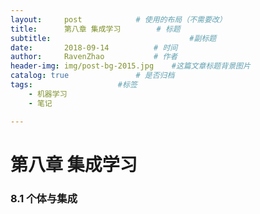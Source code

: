 ```yaml
---
layout:     post   			# 使用的布局（不需要改）
title:      第八章 集成学习		# 标题 
subtitle:                            	#副标题
date:       2018-09-14 			# 时间
author:     RavenZhao 			# 作者
header-img: img/post-bg-2015.jpg 	#这篇文章标题背景图片
catalog: true 				# 是否归档
tags:					#标签
    - 机器学习
    - 笔记

---
```


# 第八章 集成学习

### 8.1 个体与集成



